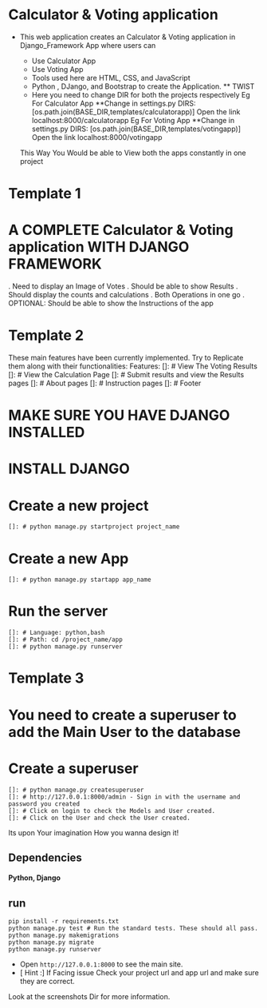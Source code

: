 
# Calculator & Voting application

* This web application creates an Calculator & Voting application in Django_Framework App where users can 
    * Use Calculator App 
    * Use Voting App
    * Tools used here are HTML, CSS, and JavaScript
    * Python , DJango, and Bootstrap  to create the Application.
    ** TWIST 
    * Here you need to change DIR for both the projects respectively    Eg For Calculator App
    **Change in settings.py DIRS: [os.path.join(BASE_DIR,templates/calculatorapp)]
    Open the link localhost:8000/calculatorapp
    Eg For Voting App
    **Change in settings.py DIRS: [os.path.join(BASE_DIR,templates/votingapp)]
    Open the link localhost:8000/votingapp 

    This Way You Would be able to View both the apps constantly in one project

# Template 1
# A COMPLETE Calculator & Voting application WITH DJANGO FRAMEWORK
. Need to display an Image of Votes 
. Should be able to show Results
. Should display the counts and calculations 
. Both Operations in one go
. OPTIONAL: Should be able to show the Instructions of the app


# Template 2

These main features have  been currently implemented.
Try to Replicate them along with their functionalities:
Features:
    []: # View The Voting Results
    []: # View the Calculation Page
    []: # Submit results and view the Results pages
    []: # About pages
    []: # Instruction pages
    []: # Footer 

# MAKE SURE YOU HAVE DJANGO INSTALLED
# INSTALL DJANGO
    

# Create a new project
    
    []: # python manage.py startproject project_name

# Create a new App
        
    []: # python manage.py startapp app_name

# Run the server

    []: # Language: python,bash
    []: # Path: cd /project_name/app
    []: # python manage.py runserver

# Template 3
# You need to create a superuser to add the Main User to the database
# Create a superuser
    
    []: # python manage.py createsuperuser
    []: # http://127.0.0.1:8000/admin - Sign in with the username and password you created
    []: # Click on login to check the Models and User created.
    []: # Click on the User and check the User created.


Its upon Your imagination How you wanna design it!

## Dependencies
#### Python, Django

## run 

```
pip install -r requirements.txt
python manage.py test # Run the standard tests. These should all pass.
python manage.py makemigrations
python manage.py migrate
python manage.py runserver
```
* Open `http://127.0.0.1:8000` to see the main site.
* [ Hint :] If Facing issue Check your project url and app url and make sure they are correct.

Look at the screenshots Dir for more information.

